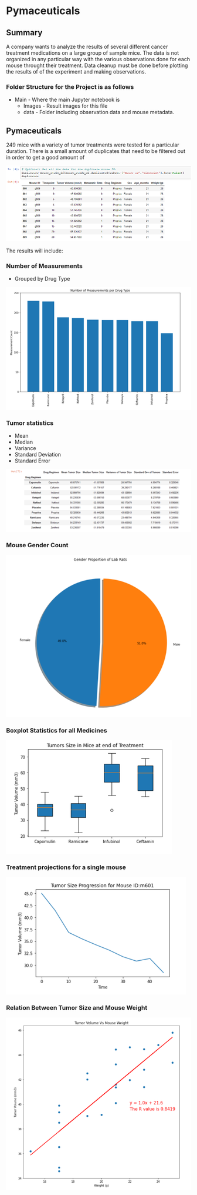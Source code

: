 # Pymaceuticals

## Summary

A company wants to analyze the results of several different cancer treatment medications on a large group of sample mice.  The data is not organized in any particular way with the various observations done for each mouse throught their treatment. Data cleanup must be done before plotting the results of of the experiment and making observations.

### Folder Structure for the Project is as follows
* Main - Where the main Jupyter notebook is
  * Images - Result images for this file
  * data - Folder including observation data and mouse metadata.


## Pymaceuticals 

249 mice with a variety of tumor treatments were tested for a particular duration.  There is a small amount of duplicates that need to be filtered out in order to get a good amount of 

![Duplicates](Images/duplicates.png)


The results will include:


### Number of Measurements
  * Grouped by Drug Type

![Number of Measurements](Images/measurementnum.png)

### Tumor statistics 
  * Mean
  * Median
  * Variance
  * Standard Deviation
  * Standard Error

![Statistics](Images/tumor_summary.png)

### Mouse Gender Count

![Genders](Images/genders.png)

### Boxplot Statistics for all Medicines

![Boxplots](Images/boxplots.png)

### Treatment projections for a single mouse

![Projections](Images/progression.png)

### Relation Between Tumor Size and Mouse Weight

![Correlation](Images/correlation.png)


